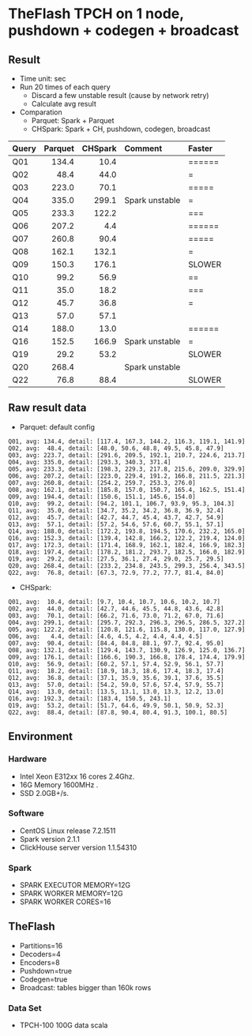 # TheFlash TPCH on 1 node, pushdown + codegen + broadcast

## Result

* Time unit: sec
* Run 20 times of each query
    * Discard a few unstable result (cause by network retry)
    * Calculate avg result
* Comparation
    * Parquet: Spark + Parquet
    * CHSpark: Spark + CH, pushdown, codegen, broadcast

| Query    | Parquet | CHSpark | Comment         | Faster |
| -------- | ------: | ------: | :-------------- | :----- |
| Q01      |  134.4  |   10.4  |                 | ====== |
| Q02      |   48.4  |   44.0  |                 | =      |
| Q03      |  223.0  |   70.1  |                 | =====  |
| Q04      |  335.0  |  299.1  | Spark unstable  | =      |
| Q05      |  233.3  |  122.2  |                 | ===    |
| Q06      |  207.2  |    4.4  |                 | ====== |
| Q07      |  260.8  |   90.4  |                 | =====  |
| Q08      |  162.1  |  132.1  |                 | =      |
| Q09      |  150.3  |  176.1  |                 | SLOWER |
| Q10      |   99.2  |   56.9  |                 | ==     |
| Q11      |   35.0  |   18.2  |                 | ===    |
| Q12      |   45.7  |   36.8  |                 | =      |
| Q13      |   57.0  |   57.1  |                 |        |
| Q14      |  188.0  |   13.0  |                 | ====== |
| Q16      |  152.5  |  166.9  | Spark unstable  | =      |
| Q19      |   29.2  |   53.2  |                 | SLOWER |
| Q20      |  268.4  |         | Spark unstable  |        |
| Q22      |   76.8  |   88.4  |                 | SLOWER |

## Raw result data
* Parquet: default config
```
Q01, avg: 134.4, detail: [117.4, 167.3, 144.2, 116.3, 119.1, 141.9]
Q02, avg:  48.4, detail: [48.0, 50.6, 48.8, 49.5, 45.8, 47.9]
Q03, avg: 223.7, detail: [291.6, 209.5, 192.1, 210.7, 224.6, 213.7]
Q04, avg: 335.0, detail: [293.3, 340.3, 371.4]
Q05, avg: 233.3, detail: [198.3, 229.3, 217.8, 215.6, 209.0, 329.9]
Q06, avg: 207.2, detail: [223.0, 229.4, 191.2, 166.8, 211.5, 221.3]
Q07, avg: 260.8, detail: [254.2, 259.7, 253.3, 276.0]
Q08, avg: 162.1, detail: [185.8, 157.0, 150.7, 165.4, 162.5, 151.4]
Q09, avg: 194.4, detail: [150.6, 151.1, 145.6, 154.0]
Q10, avg:  99.2, detail: [94.2, 101.1, 106.7, 93.9, 95.3, 104.3]
Q11, avg:  35.0, detail: [34.7, 35.2, 34.2, 36.8, 36.9, 32.4]
Q12, avg:  45.7, detail: [42.7, 44.7, 45.4, 43.7, 42.7, 54.9]
Q13, avg:  57.1, detail: [57.2, 54.6, 57.6, 60.7, 55.1, 57.1]
Q14, avg: 188.0, detail: [172.2, 193.8, 194.5, 170.6, 232.2, 165.0]
Q16, avg: 152.3, detail: [139.4, 142.8, 166.2, 122.2, 219.4, 124.0]
Q17, avg: 172.3, detail: [171.4, 168.9, 162.1, 182.4, 166.9, 182.3]
Q18, avg: 197.4, detail: [178.2, 181.2, 293.7, 182.5, 166.0, 182.9]
Q19, avg:  29.2, detail: [27.5, 36.1, 27.4, 29.0, 25.7, 29.5]
Q20, avg: 268.4, detail: [233.2, 234.8, 243.5, 299.3, 256.4, 343.5]
Q22, avg:  76.8, detail: [67.3, 72.9, 77.2, 77.7, 81.4, 84.0]
```
* CHSpark:
```
Q01, avg:  10.4, detail: [9.7, 10.4, 10.7, 10.6, 10.2, 10.7]
Q02, avg:  44.0, detail: [42.7, 44.6, 45.5, 44.8, 43.6, 42.8]
Q03, avg:  70.1, detail: [66.2, 71.6, 73.0, 71.2, 67.0, 71.6]
Q04, avg: 299.1, detail: [295.7, 292.3, 296.3, 296.5, 286.5, 327.2]
Q05, avg: 122.2, detail: [120.8, 121.6, 115.8, 130.0, 117.0, 127.9]
Q06, avg:   4.4, detail: [4.6, 4.5, 4.2, 4.4, 4.4, 4.5]
Q07, avg:  90.4, detail: [84.4, 84.8, 88.1, 97.7, 92.4, 95.0]
Q08, avg: 132.1, detail: [129.4, 143.7, 130.9, 126.9, 125.0, 136.7]
Q09, avg: 176.1, detail: [166.6, 190.3, 166.8, 178.4, 174.4, 179.9]
Q10, avg:  56.9, detail: [60.2, 57.1, 57.4, 52.9, 56.1, 57.7]
Q11, avg:  18.2, detail: [18.9, 18.3, 18.6, 17.4, 18.3, 17.4]
Q12, avg:  36.8, detail: [37.1, 35.9, 35.6, 39.1, 37.6, 35.5]
Q13, avg:  57.0, detail: [54.2, 59.0, 57.6, 57.4, 57.9, 55.7]
Q14, avg:  13.0, detail: [13.5, 13.1, 13.0, 13.3, 12.2, 13.0]
Q16, avg: 192.3, detail: [183.4, 150.5, 243.1]
Q19, avg:  53.2, detail: [51.7, 64.6, 49.9, 50.1, 50.9, 52.3]
Q22, avg:  88.4, detail: [87.8, 90.4, 80.4, 91.3, 100.1, 80.5]
```

## Environment

### Hardware
* Intel Xeon E312xx 16 cores 2.4Ghz.
* 16G Memory 1600MHz .
* SSD 2.0GB+/s.

### Software
* CentOS Linux release 7.2.1511
* Spark version 2.1.1
* ClickHouse server version 1.1.54310

### Spark
* SPARK EXECUTOR MEMORY=12G
* SPARK WORKER MEMORY=12G
* SPARK WORKER CORES=16

## TheFlash
* Partitions=16
* Decoders=4
* Encoders=8
* Pushdown=true
* Codegen=true
* Broadcast: tables bigger than 160k rows

### Data Set
* TPCH-100 100G data scala

